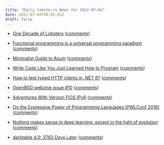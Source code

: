 ```yaml
---
title: "Daily lobste.rs News for 2022-07-04"
date: 2022-07-04T00:05:01Z
draft: false
---
```






- [One Decade of Lobsters]()
  ([comments](https://lobste.rs/s/jclvos/one_decade_lobsters))



- [Functional programming is a universal programming paradigm](https://codepengu.in/universal_programming_paradigm/)
  ([comments](https://lobste.rs/s/pyuhme/functional_programming_is_universal))



- [Minimalist Guide to Axum](https://tech.marksblogg.com/axum-rust-web-framework.html)
  ([comments](https://lobste.rs/s/p4f2a8/minimalist_guide_axum))



- [Write Code Like You Just Learned How to Program](https://prog21.dadgum.com/87.html)
  ([comments](https://lobste.rs/s/5ozh2p/write_code_like_you_just_learned_how))



- [How to test typed HTTP clients in .NET 6?](https://mikolaj-kaminski.com/how-to-test-typed-http-client-with-di/)
  ([comments](https://lobste.rs/s/o5gofq/how_test_typed_http_clients_net_6))



- [OpenBSD webzine issue #10](https://webzine.puffy.cafe/issue-10.html)
  ([comments](https://lobste.rs/s/nfypvq/openbsd_webzine_issue_10))



- [Adventures With Verizon FiOS IPv6](https://git.hardenedbsd.org/shawn.webb/articles/-/blob/master/personal/2022-07-02_verizon/article.md)
  ([comments](https://lobste.rs/s/ildnfn/adventures_with_verizon_fios_ipv6))



- [On the Expressive Power of Programming Languages [PWLConf 2019]](https://www.youtube.com/watch?v=43XaZEn2aLc)
  ([comments](https://lobste.rs/s/ikmszc/on_expressive_power_programming))



- [Nothing makes sense in deep learning, except in the light of evolution](https://arxiv.org/abs/2205.10320)
  ([comments](https://lobste.rs/s/aon0fs/nothing_makes_sense_deep_learning_except))



- [darktable 4.0: 3763 Days Later](https://www.darktable.org/2022/07/darktable-4.0/)
  ([comments](https://lobste.rs/s/srrk9c/darktable_4_0_3763_days_later))


